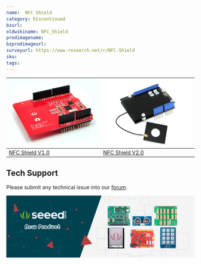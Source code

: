 ```yaml
---
name:  NFC Shield‏‎
category: Discontinued
bzurl:
oldwikiname: NFC_Shield‏‎
prodimagename:
bzprodimageurl:
surveyurl: https://www.research.net/r/NFC-Shield
sku:
tags:
---
```


|![](https://github.com/SeeedDocument/NFC_Shield/raw/master/img/NFC_Shield1.bmp)|![](https://github.com/SeeedDocument/NFC_Shield/raw/master/img/NFCshield.jpg)|
|---|---|
|[NFC Shield V1.0](http://wiki.seeedstudio.com/NFC_Shield_V1.0/) |[NFC Shield V2.0](http://wiki.seeedstudio.com/NFC_Shield_V2.0/) |

## Tech Support
Please submit any technical issue into our [forum](http://forum.seeedstudio.com/). <br /><p style="text-align:center"><a href="https://www.seeedstudio.com/act-4.html?utm_source=wiki&utm_medium=wikibanner&utm_campaign=newproducts" target="_blank"><img src="https://github.com/SeeedDocument/Wiki_Banner/raw/master/new_product.jpg" /></a></p>
